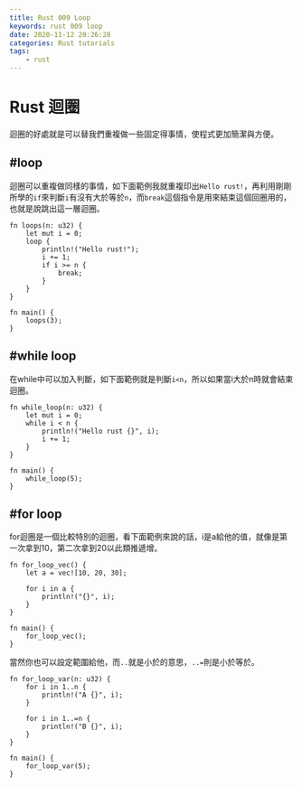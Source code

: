 ```yaml
---
title: Rust 009 Loop
keywords: rust 009 loop
date: 2020-11-12 20:26:28
categories: Rust tutorials
tags:
    - rust
---
```

# Rust 迴圈
迴圈的好處就是可以替我們重複做一些固定得事情，使程式更加簡潔與方便。
<!-- more -->
## #loop
迴圈可以重複做同樣的事情，如下面範例我就重複印出`Hello rust!`，再利用剛剛所學的`if`來判斷`i`有沒有大於等於`n`，而`break`這個指令是用來結束這個回圈用的，也就是說跳出這一層迴圈。
```rust=
fn loops(n: u32) {
    let mut i = 0;
    loop {
        println!("Hello rust!");
        i += 1;
        if i >= n {
            break;
        }
    }
}

fn main() {
    loops(3);
}
```

## #while loop
在while中可以加入判斷，如下面範例就是判斷`i<n`，所以如果當i大於n時就會結束迴圈。

```rust=
fn while_loop(n: u32) {
    let mut i = 0;
    while i < n {
        println!("Hello rust {}", i);
        i += 1;
    }
}

fn main() {
    while_loop(5);
}
```

## #for loop
for迴圈是一個比較特別的迴圈，看下面範例來說的話，i是a給他的值，就像是第一次拿到10，第二次拿到20以此類推遞增。

```rust=
fn for_loop_vec() {
    let a = vec![10, 20, 30];

    for i in a {
        println!("{}", i);
    }
}

fn main() {
    for_loop_vec();
}
```

當然你也可以設定範圍給他，而`..`就是小於的意思，`..=`則是小於等於。
```rust=
fn for_loop_var(n: u32) {
    for i in 1..n {
        println!("A {}", i);
    }

    for i in 1..=n {
        println!("B {}", i);
    }
}

fn main() {
    for_loop_var(5);
}
```
